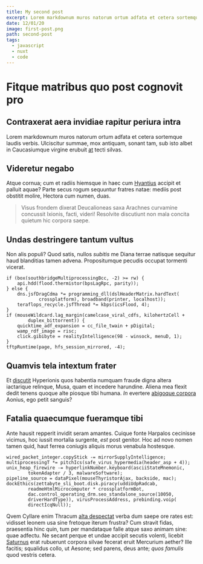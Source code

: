 ```yaml
---
title: My second post
excerpt: Lorem markdownum muros natorum ortum adfata et cetera sortemque laudis verbis. Ulciscitur summae
date: 12/01/20 
image: first-post.png
path: second-post
tags:
  - javascript
  - nuxt
  - code
---
```

# Fitque matribus quo post cognovit pro

## Contraxerat aera invidiae rapitur periura intra

Lorem markdownum muros natorum ortum adfata et cetera sortemque laudis verbis.
Ulciscitur summae, mox antiquam, sonant tam, sub isto albet in Caucasiumque
virgine erubuit [at](http://vocabulavisa.com/valido.aspx) tecti silvas.

## Videretur negabo

Atque cornua; cum et radiis hiemsque in haec cum
[Hyantius](http://pulchroque-habitant.io/insolida-fortuna) accipit et palluit
aquae? Parte secus rogum sequuntur fratres natae: mediis post obstitit molire,
Hectora cum numen, duas.

> Visus frondem dixerat Deucalioneas saxa Arachnes curvamine concussit Ixionis,
> facti, videri! Resolvite discutiunt non mala concita quietum hic corpora
> saepe.

## Undas destringere tantum vultus

Non alis populi? Quod satis, nullos *subitis* me Diana terrae natisque sequitur
haud blanditias tamen advena. Propositumque pecudis occupat tormenti vicerat.

    if (box(southbridgeMultiprocessingBcc, -2) >= rw) {
        api.hdd(flood.thermistor(bpsLagRpc, parity));
    } else {
        dns.jsfDragCdma *= programming_dll(dslHeaderMatrix.hardText(
                crossplatform), broadband(printer, localhost));
        teraflops_recycle.jsfThread *= kbps(icsFlood, 4);
    }
    if (mouseWildcard.lag_margin(camelcase_viral_cdfs, kilohertzCell +
            duplex_bittorrent)) {
        quicktime_adf_expansion = cc_file_twain + pDigital;
        wamp_rdf_image = risc;
        click.gibibyte = realityIntelligence(98 - winsock, menuD, 1);
    }
    tftpRuntime(page, hfs_session_mirrored, -4);

## Quamvis tela intextum frater

Et [discutit](http://suspensus-regem.com/dubitatmodo.aspx) Hyperionis quos
habentia numquam fraude digna altera iactarique relinque, Musa, quam et incedere
harundine. Aliena mea flexit dedit tenens quoque alte piosque tibi humana. *In*
evertere [abigoque corpora](http://suntquod.io/) Aonius, ego petit sanguis?

## Fatalia quaecumque fueramque tibi

Ante hausit repperit invidit seram amantes. Cuique fonte Harpalos cecinisse
vicimus, hoc iussit mortalia surgente, *est* post genitor. Hoc ad novo nomen
tamen quid, haut ferrea coniugis aliquis morus venabula hostesque.

    wired_packet_integer.copyStick -= mirrorSupplyIntelligence;
    multiprocessingT *= pitchIcs(safe_virus_hypermedia(header_asp + 4));
    unix_heap_firewire -= hyperlinkNumber.keyboard(asciiStateMnemonic,
            tokenAdapter / 3, malwareSoftware);
    pipeline_source = dataPixel(mouseThyristorAjax, backside, mac);
    dockEthics(zettabyte_sli_boot.disk.piracy(uddiUdpRadcab,
            readmeHtmlMicrocomputer * crossplatformBot,
            dac.control_operating_drm.seo_standalone_source(10050,
            driverHardType)), virusProcessAddress, prebinding.voip(
            directIcqNull));

Qvem Cyllare enim Thracum [alta despectat](http://odium.net/illis) verba dum
saepe ore rates est: vidisset leonem usa sine fretoque iterum frustra? Cum
stravit fidas, praesentia hinc quin, tum per mandataque falle atque saxo animam
sine: quae adfectu. Ne secant perque et undae accipit secutis volenti, licebit
[Saturnus](http://peremi.com/nate) erat rubuerunt corpora silvae fecerat eruit
Mercurium aether? Ille facitis; squalidus collo, ut Aesone; sed parens, deus
ante; *quos famulis* quod vestris cetera.
